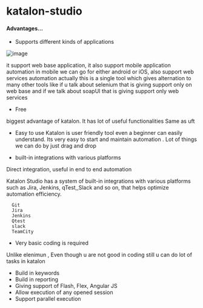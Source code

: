 # katalon-studio

#### Advantages…

* Supports different kinds of applications

![image](https://user-images.githubusercontent.com/52100121/71776020-f8e8a580-2faf-11ea-827c-60bf0969542c.png)


  it support web base application, it also support mobile application automation in mobile we can go for either android or iOS, also support web services automation actually this is a single tool which gives alternation to many other tools like if u talk about  selenium that is giving support only on web base and if we talk about soapUI that is giving support only web services

* Free

biggest advantage of katalon. It has lot of useful functionalities 
Same as uft

* Easy to use
  Katalon is user friendly tool even a beginner can easily understand. Its very easy to start and maintain automation . Lot of things we can do by just drag and drop

* built-in integrations with various platforms

Direct integration, useful in end to end automation

Katalon Studio has a system of built-in integrations with various platforms such as Jira, Jenkins, qTest,,Slack and so on, that helps optimize automation efficiency.

      Git     
      Jira
      Jenkins
      Qtest
      slack
      TeamCity
   


* Very basic coding is required

Unlike elenimun , Even though u are not good in coding still u can do lot of tasks in katalon
* Build in keywords
* Build in reporting 
* Giving support of Flash, Flex, Angular JS
* Allow execution of any opened session
* Support parallel execution
